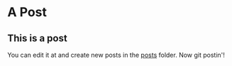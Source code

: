 # A Post

## This is a post

You can edit it at and create new posts in the [posts](https://github.com/pfernandez/git-blog/tree/main/posts) folder. Now git postin'!

